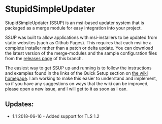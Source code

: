 # StupidSimpleUpdater
StupidSimpleUpdater (SSUP) is an msi-based updater system that is packaged as a merge module for easy integration into your project.

SSUP was built to allow applications with msi-installers to be updated from static websites (such as Github Pages). This requires that each msi be a complete installer rather than a patch or delta update. You can download the latest version of the merge-modules and the sample configuration files from the [releases page](https://github.com/Carson-Shook/StupidSimpleUpdater/releases) of this branch.

The easiest way to get SSUP up and running is to follow the instructions and examples found in the links of the Quick Setup section on [the wiki homepage](https://github.com/Carson-Shook/StupidSimpleUpdater/wiki). I am working to make this easier to understand and implement, so if you have any suggestions on ways that the wiki can be improved, please open a new issue, and I will get to it as soon as I can. 

## Updates:
* 1.1 2018-06-16 - Added support for TLS 1.2
